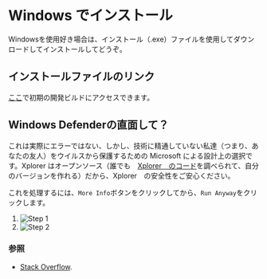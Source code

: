 # Windows でインストール

Windowsを使用好き場合は、インストール（.exe）ファイルを使用してダウンロードしてインストールしてどうぞ。
## インストールファイルのリンク
[ここ](https://drive.google.com/file/d/1b63Z258hk7FEJ_Qj5zIv4T6yHKkegfuG/view?usp=sharing)で初期の開発ビルドにアクセスできます。

## Windows Defenderの直面して？
これは実際にエラーではない、しかし、技術に精通していない私達（つまり、あなたの友人）をウイルスから保護するための Microsoft による設計上の選択です。Xplorer はオープンソース（誰でも　[Xplorer　のコード](https://github.com/kimlimjustin/xplorer)を調べられて、自分のバージョンを作れる）だから、Xplorer　の安全性をご安心ください。

これを処理するには、`More Info`ボタンをクリックしてから、`Run Anyway`をクリックします。
1. ![Step 1](https://i.stack.imgur.com/Rybx7.png)
2. ![Step 2](https://i.stack.imgur.com/Pm0Za.png)


### 参照
* [Stack Overflow](https://stackoverflow.com/questions/65488839/how-can-i-avoid-windows-protected-your-pc-problem-when-my-friends-try-to-use-m).